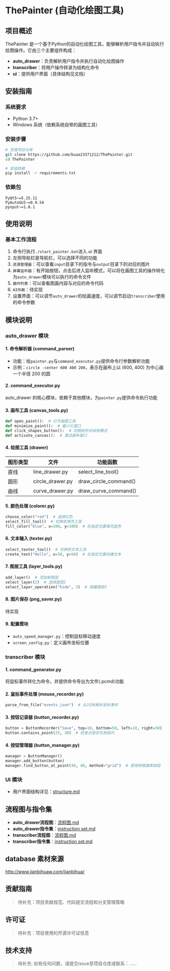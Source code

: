 # ThePainter (自动化绘图工具)

## 项目概述
ThePainter 是一个基于Python的自动化绘图工具，能够解析用户指令并自动执行绘图操作。它由三个主要组件构成：
- **auto_drawer**：负责解析用户指令并执行自动化绘图操作
- **transcriber**：将用户操作转录为结构化命令
- **ui**：提供用户界面（具体结构见文档）

## 安装指南

### 系统要求
- Python 3.7+
- Windows 系统（依赖系统自带的画图工具）

### 安装步骤
```bash
# 克隆项目仓库
git clone https://github.com/buaa23371212/ThePainter.git
cd ThePainter

# 安装依赖
pip install -r requirements.txt
```

### 依赖包
```text
PyQt5~=5.15.11
PyAutoGUI~=0.9.54
pynput~=1.8.1
```

## 使用说明

### 基本工作流程
1. 命令行执行`./start_painter.bat`进入 ui 界面
2. 左侧导航栏是导航栏，可以选择不同的功能
3. `资源管理器`：可以查看`input`目录下的指令与`output`目录下的对应的图片
4. `屏幕监听器`：有开始按钮，点击后进入监听模式，可以将在画图工具的操作转化为`auto_drawer`模块可以执行的命令文件
5. `画作列表`：可以查看图画内容与对应的命令代码
6. `AI作画`：待实现
7. 设置界面：可以调节`auto_drawer`的绘画速度，可以调节启动`transcriber`使用的命令参数

## 模块说明

### auto_drawer 模块
#### 1. 命令解析器 (command_parser)
- 功能：给`painter.py`与`command_executor.py`提供命令行参数解析功能
- 示例：`circle -center 600 400 200`，表示在画布上以 (600, 400) 为中心画一个半径 200 的圆

#### 2. command_executor.py
auto_drawer 的核心模块，依赖于其他模块，为`painter.py`提供命令执行功能

#### 3. 画布工具 (canvas_tools.py)
```python
def open_paint():  # 打开画图工具
def minimize_paint():  # 最小化窗口
def click_shapes_button():  # 切换到形状绘制模式
def activate_canvas():  # 激活画布窗口
```

#### 4. 绘图工具 (drawer)
| 图形类型   | 文件               | 功能函数              |
|------------|--------------------|-----------------------|
| 直线       | line_drawer.py     | select_line_tool()    |
| 圆形       | circle_drawer.py   | draw_circle_command() |
| 曲线       | curve_drawer.py    | draw_curve_command()  |

#### 5. 颜色处理 (colorer.py)
```python
choose_color("red")  # 选择红色
select_fill_tool()  # 切换到填充工具
fill_color("blue", x=100, y=100)  # 在指定位置填充蓝色
```

#### 6. 文本输入 (texter.py)
```python
select_texter_tool()  # 切换到文本工具
create_text("Hello", x=50, y=50)  # 在指定位置创建文本
```

#### 7. 图层工具 (layer_tools.py)
```python
add_layer()  # 添加新图层
select_layer(2)  # 选择图层2
select_layer_operation("hide", 3)  # 隐藏图层3
```

#### 8. 图片保存 (png_saver.py)
待实现

#### 9. 配置模块
- `auto_speed_manager.py`：控制鼠标移动速度
- `screen_config.py`：定义画布坐标位置

### transcriber 模块
#### 1. command_generator.py
将鼠标事件转化为命令，并提供命令导出为文件(.pcmd)功能

#### 2. 鼠标事件处理 (mouse_recorder.py)
```python
parse_from_file("events.json")  # 从JSON解析鼠标事件
```

#### 3. 按钮记录器 (button_recorder.py)
```python
button = ButtonRecorder("Save", top=10, bottom=50, left=10, right=50)
button.contains_point(25, 30)  # 检查点是否在按钮内
```

#### 4. 按钮管理器 (button_manager.py)
```python
manager = ButtonManager()
manager.add_button(button)
manager.find_button_at_point(30, 40, method="grid")  # 使用网格搜索按钮
```

### UI 模块
- 用户界面结构详见：[structure.md](ui/structure.md)

## 流程图与指令集
- **auto_drawer流程图**：[流程图.md](auto_drawer/流程图.md)
- **auto_drawer指令集**：[instruction set.md](auto_drawer/instruction%20set.md)
- **transcriber流程图**：[流程图.md](transcriber/流程图.md)
- **transcriber指令集**：[instruction set.md](transcriber/instruction%20set.md)

## database 素材来源

<http://www.jianbihuaw.com/jianbihua/>

## 贡献指南
> 待补充：项目贡献规范、代码提交流程和分支管理策略

## 许可证
> 待补充：项目使用的开源许可证信息

## 技术支持
> 待补充: 如有任何问题，请提交issue至项目仓库或联系：......
